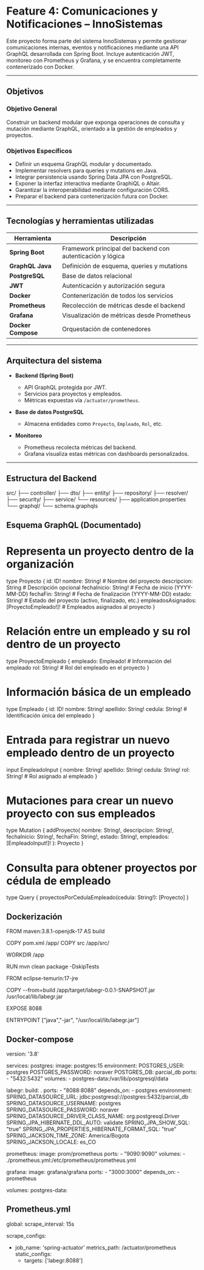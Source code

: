 # Feature 4: Comunicaciones y Notificaciones – InnoSistemas

Este proyecto forma parte del sistema InnoSistemas y permite gestionar comunicaciones internas, eventos y notificaciones mediante una API GraphQL desarrollada con Spring Boot. Incluye autenticación JWT, monitoreo con Prometheus y Grafana, y se encuentra completamente contenerizado con Docker.

---

## Objetivos

### Objetivo General
Construir un backend modular que exponga operaciones de consulta y mutación mediante GraphQL, orientado a la gestión de empleados y proyectos.

### Objetivos Específicos

- Definir un esquema GraphQL modular y documentado.
- Implementar resolvers para queries y mutations en Java.
- Integrar persistencia usando Spring Data JPA con PostgreSQL.
- Exponer la interfaz interactiva mediante GraphiQL o Altair.
- Garantizar la interoperabilidad mediante configuración CORS.
- Preparar el backend para contenerización futura con Docker.

---

## Tecnologías y herramientas utilizadas

| Herramienta        | Descripción                                                  |
|--------------------|--------------------------------------------------------------|
| **Spring Boot**    | Framework principal del backend con autenticación y lógica   |
| **GraphQL Java**   | Definición de esquema, queries y mutations                   |
| **PostgreSQL**     | Base de datos relacional                                     |
| **JWT**            | Autenticación y autorización segura                          |
| **Docker**         | Contenerización de todos los servicios                       |
| **Prometheus**     | Recolección de métricas desde el backend                     |
| **Grafana**        | Visualización de métricas desde Prometheus                   |
| **Docker Compose** | Orquestación de contenedores                                 |

---

## Arquitectura del sistema

- **Backend (Spring Boot)**  
  - API GraphQL protegida por JWT.
  - Servicios para proyectos y empleados.
  - Métricas expuestas vía `/actuator/prometheus`.

- **Base de datos PostgreSQL**  
  - Almacena entidades como `Proyecto`, `Empleado`, `Rol`, etc.

- **Monitoreo**
  - Prometheus recolecta métricas del backend.
  - Grafana visualiza estas métricas con dashboards personalizados.

---

## Estructura del Backend

src/
├── controller/
├── dto/
├── entity/
├── repository/
├── resolver/
├── security/
├── service/
└── resources/
├── application.properties
└── graphql/
└── schema.graphqls

## Esquema GraphQL (Documentado)


# Representa un proyecto dentro de la organización
type Proyecto {
    id: ID!
    nombre: String!           # Nombre del proyecto
    descripcion: String       # Descripción opcional
    fechaInicio: String!      # Fecha de inicio (YYYY-MM-DD)
    fechaFin: String!         # Fecha de finalización (YYYY-MM-DD)
    estado: String!           # Estado del proyecto (activo, finalizado, etc.)
    empleadosAsignados: [ProyectoEmpleado!]!  # Empleados asignados al proyecto
}

# Relación entre un empleado y su rol dentro de un proyecto
type ProyectoEmpleado {
    empleado: Empleado!       # Información del empleado
    rol: String!              # Rol del empleado en el proyecto
}

# Información básica de un empleado
type Empleado {
    id: ID!
    nombre: String!
    apellido: String!
    cedula: String!           # Identificación única del empleado
}

# Entrada para registrar un nuevo empleado dentro de un proyecto
input EmpleadoInput {
    nombre: String!
    apellido: String!
    cedula: String!
    rol: String!              # Rol asignado al empleado
}

# Mutaciones para crear un nuevo proyecto con sus empleados
type Mutation {
    addProyecto(
        nombre: String!,
        descripcion: String!,
        fechaInicio: String!,
        fechaFin: String!,
        estado: String!,
        empleados: [EmpleadoInput!]!
    ): Proyecto
}

# Consulta para obtener proyectos por cédula de empleado
type Query {
    proyectosPorCedulaEmpleado(cedula: String!): [Proyecto]
}

## Dockerización

FROM maven:3.8.1-openjdk-17 AS build

COPY pom.xml /app/
COPY src /app/src/

WORKDIR /app

RUN mvn clean package -DskipTests

FROM eclipse-temurin:17-jre

COPY --from=build /app/target/labegr-0.0.1-SNAPSHOT.jar /usr/local/lib/labegr.jar

EXPOSE 8088

ENTRYPOINT ["java","-jar", "/usr/local/lib/labegr.jar"]

## Docker-compose
version: '3.8'

services:
  postgres:
    image: postgres:15
    environment:
      POSTGRES_USER: postgres
      POSTGRES_PASSWORD: noraver
      POSTGRES_DB: parcial_db
    ports:
      - "5432:5432"
    volumes:
      - postgres-data:/var/lib/postgresql/data

  labegr:
    build: .
    ports:
      - "8088:8088"
    depends_on:
      - postgres
    environment:
      SPRING_DATASOURCE_URL: jdbc:postgresql://postgres:5432/parcial_db
      SPRING_DATASOURCE_USERNAME: postgres
      SPRING_DATASOURCE_PASSWORD: noraver
      SPRING_DATASOURCE_DRIVER_CLASS_NAME: org.postgresql.Driver
      SPRING_JPA_HIBERNATE_DDL_AUTO: validate
      SPRING_JPA_SHOW_SQL: "true"
      SPRING_JPA_PROPERTIES_HIBERNATE_FORMAT_SQL: "true"
      SPRING_JACKSON_TIME_ZONE: America/Bogota
      SPRING_JACKSON_LOCALE: es_CO

  prometheus:
    image: prom/prometheus
    ports:
      - "9090:9090"
    volumes:
      - ./prometheus.yml:/etc/prometheus/prometheus.yml

  grafana:
    image: grafana/grafana
    ports:
      - "3000:3000"
    depends_on:
      - prometheus

volumes:
  postgres-data:


## Prometheus.yml

global:
  scrape_interval: 15s

scrape_configs:
  - job_name: 'spring-actuator'
    metrics_path: /actuator/prometheus
    static_configs:
      - targets: ['labegr:8088']



